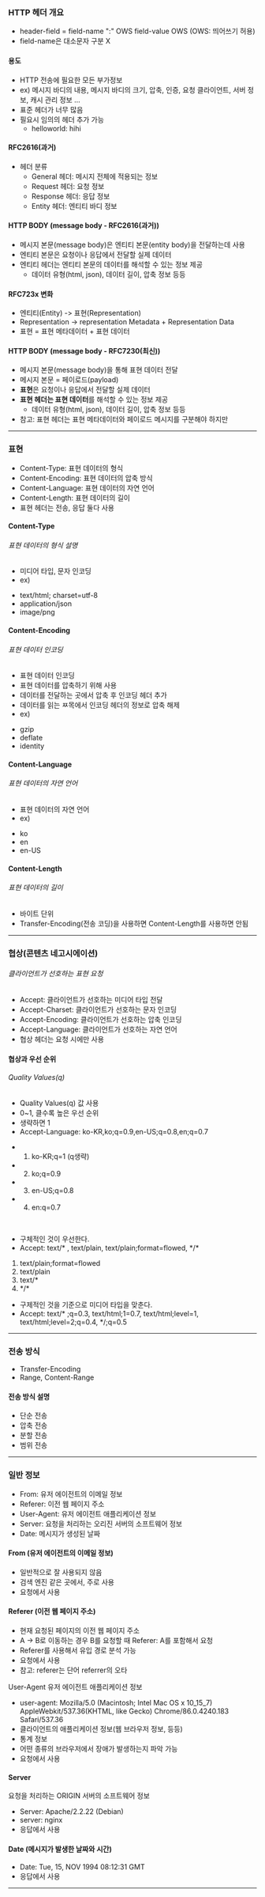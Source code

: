### HTTP 헤더 개요
* header-field = field-name ":" OWS field-value OWS (OWS: 띄어쓰기 허용)
* field-name은 대소문자 구분 X

#### 용도
* HTTP 전송에 필요한 모든 부가정보
* ex) 메시지 바디의 내용, 메시지 바디의 크기, 압축, 인증, 요청 클라이언트, 서버 정보, 캐시 관리 정보 ...
* 표준 헤더가 너무 많음
* 필요시 임의의 헤더 추가 가능
  * helloworld: hihi 

#### RFC2616(과거)
* 헤더 분류
  + General 헤더: 메시지 전체에 적용되는 정보
  + Request 헤더: 요청 정보 
  + Response 헤더: 응답 정보
  + Entity 헤더: 엔티티 바디 정보

#### HTTP BODY (message body - RFC2616(과거))
* 메시지 본문(message body)은 엔티티 본문(entity body)을 전달하는데 사용
* 엔티티 본문은 요청이나 응답에서 전달할 실제 데이터
* 엔티티 헤더는 엔티티 본문의 데이터를 해석할 수 있는 정보 제공
  + 데이터 유형(html, json), 데이터 길이, 압축 정보 등등 

#### RFC723x 변화
* 엔티티(Entity) -> 표현(Representation)
* Representation -> representation Metadata + Representation Data
* 표현 = 표현 메타데이터 + 표현 데이터

#### HTTP BODY (message body - RFC7230(최신))
* 메시지 본문(message body)을 통해 표현 데이터 전달
* 메시지 본문 = 페이로드(payload)
* **표현**은 요청이나 응답에서 전달할 실제 데이터
* **표현 헤더는 표현 데이터**를 해석할 수 있는 정보 제공
  + 데이터 유형(html, json), 데이터 길이, 압축 정보 등등
* 참고: 표현 헤더는 표현 메타데이터와 페이로드 메시지를 구분해야 하지만 
<hr />

### 표현
* Content-Type: 표현 데이터의 형식
* Content-Encoding: 표현 데이터의 압축 방식
* Content-Language: 표현 데이터의 자연 언어
* Content-Length: 표현 데이터의 길이
* 표현 헤더는 전송, 응답 둘다 사용 

#### Content-Type
###### 표현 데이터의 형식 설명
* 미디어 타입, 문자 인코딩
* ex)
 + text/html; charset=utf-8
 + application/json
 + image/png 

#### Content-Encoding
###### 표현 데이터 인코딩
* 표현 데이터 인코딩
* 표현 데이터를 압축하기 위해 사용
* 데이터를 전달하는 곳에서 압축 후 인코딩 헤더 추가
* 데이터를 읽는 ㅉ목에서 인코딩 헤더의 정보로 압축 해제
* ex)
 + gzip
 + deflate
 + identity 

#### Content-Language
###### 표현 데이터의 자연 언어
* 표현 데이터의 자연 언어
* ex)
 + ko
 + en
 + en-US

#### Content-Length
###### 표현 데이터의 길이
* 바이트 단위
* Transfer-Encoding(전송 코딩)을 사용하면 Content-Length를 사용하면 안됨
<hr />

### 협상(콘텐츠 네고시에이션)
###### 클라이언트가 선호하는 표현 요청
* Accept: 클라이언트가 선호하는 미디어 타입 전달
* Accept-Charset: 클라이언트가 선호하는 문자 인코딩
* Accept-Encoding: 클라이언트가 선호하는 압축 인코딩
* Accept-Language: 클라이언트가 선호하는 자연 언어
* 협상 헤더는 요청 시에만 사용

#### 협상과 우선 순위
###### Quality Values(q)
* Quality Values(q) 값 사용
* 0~1, 클수록 높은 우선 순위
* 생략하면 1
* Accept-Language: ko-KR,ko;q=0.9,en-US;q=0.8,en;q=0.7
 + 1. ko-KR;q=1 (q생략)
 + 2. ko;q=0.9
 + 3. en-US;q=0.8
 + 4. en:q=0.7
<br />

* 구체적인 것이 우선한다.
* Accept: text/&#42; , text/plain, text/plain;format=flowed, &#42;/&#42;
 1. text/plain;format=flowed
 2. text/plain
 3. text/&#42;
 4. &#42;/&#42;

* 구제적인 것을 기준으로 미디어 타입을 맞춘다.
* Accept: text/&#42; ;q=0.3, text/html;1=0.7, text/html;level=1, text/html;level=2;q=0.4, &#42;/;q=0.5

<hr />

### 전송 방식
* Transfer-Encoding
* Range, Content-Range

#### 전송 방식 설명
* 단순 전송
* 압축 전송
* 분할 전송
* 범위 전송

<hr />

### 일반 정보
* From: 유저 에이전트의 이메일 정보
* Referer: 이전 웹 페이지 주소
* User-Agent: 유저 에이전트 애플리케이션 정보
* Server: 요청을 처리하는 오리진 서버의 소프트웨어 정보
* Date: 메시지가 생성된 날짜

#### From (유저 에이전트의 이메일 정보)
* 일반적으로 잘 사용되지 않음
* 검색 엔진 같은 곳에서, 주로 사용
* 요청에서 사용

#### Referer (이전 웹 페이지 주소)
* 현재 요청된 페이지의 이전 웹 페이지 주소
* A -> B로 이동하는 경우 B를 요청할 때 Referer: A를 포함해서 요청
* Referer를 사용해서 유입 경로 분석 가능
* 요청에서 사용
* 참고: referer는 단어 referrer의 오타

User-Agent
유저 에이전트 애플리케이션 정보

* user-agent: Mozilla/5.0 (Macintosh; Intel Mac OS x 10_15_7) AppleWebkit/537.36(KHTML, like Gecko) Chrome/86.0.4240.183 Safari/537.36
* 클라이언트의 애플리케이션 정보(웹 브라우저 정보, 등등)
* 통계 정보
* 어떤 종류의 브라우저에서 장애가 발생하는지 파악 가능
* 요청에서 사용

#### Server
요청을 처리하는 ORIGIN 서버의 소프트웨어 정보
* Server: Apache/2.2.22 (Debian)
* server: nginx
* 응답에서 사용 

#### Date (메시지가 발생한 날짜와 시간)
* Date: Tue, 15, NOV 1994 08:12:31 GMT
* 응답에서 사용

<hr />




